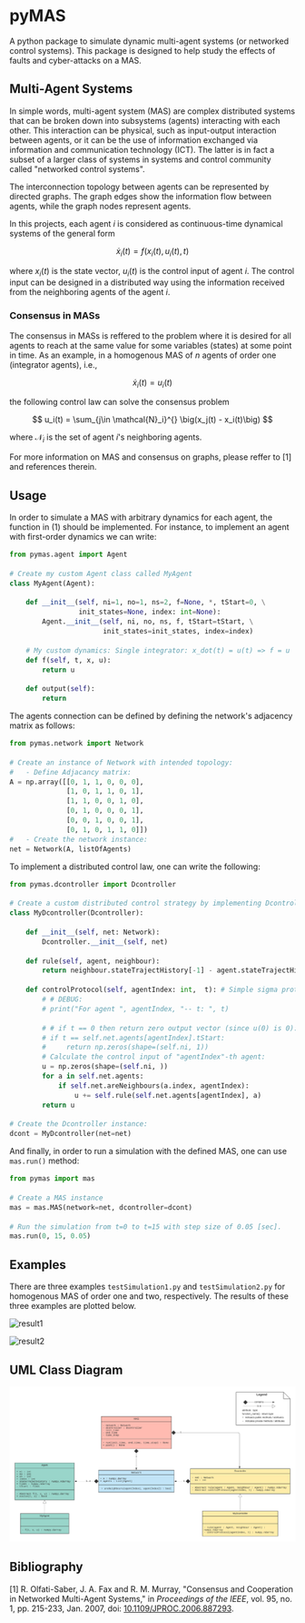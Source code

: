 # pyMAS

A python package to simulate dynamic multi-agent systems (or networked control systems).
This package is designed to help study the effects of faults and cyber-attacks on a MAS.

## Multi-Agent Systems

In simple words, multi-agent system (MAS) are complex distributed systems that can be 
broken down into subsystems (agents) interacting with each other.
This interaction can be physical, such as input-output interaction between agents, or it can be 
the use of information exchanged via information and communication technology (ICT). The latter is 
in fact a subset of a larger class of systems in systems and control community called 
"networked control systems".

The interconnection topology between agents can be represented by directed graphs. The graph edges show 
the information flow between agents, while the graph nodes represent agents.

In this projects, each agent $i$ is considered as continuous-time dynamical systems of the general form 

$$
\dot{x}_i(t) = f(x_i(t),u_i(t),t)
\tag{1}
$$

where $x_i(t)$ is the state vector, $u_i(t)$ is the control input of agent $i$. The control input 
can be designed in a distributed way using the information received from the neighboring agents of 
the agent $i$.

### Consensus in MASs

The consensus in MASs is reffered to the problem where it is desired for all agents to reach at the same 
value for some variables (states) at some point in time. As an example, in a homogenous MAS of $n$ agents 
of order one (integrator agents), i.e.,

$$
\dot{x}_i(t) = u_i(t)
$$

the following control law can solve the consensus problem

$$
u_i(t) = \sum_{j\in \mathcal{N}_i}^{} \big(x_j(t) - x_i(t)\big)
$$

where $\mathcal{N}_i$ is the set of agent $i$'s neighboring agents.

For more information on MAS and consensus on graphs, please reffer to [1] and references therein.

## Usage

In order to simulate a MAS with arbitrary dynamics for each agent, the function in (1) should be 
implemented. For instance, to implement an agent with first-order dynamics we can write:

```python
from pymas.agent import Agent

# Create my custom Agent class called MyAgent
class MyAgent(Agent):
    
    def __init__(self, ni=1, no=1, ns=2, f=None, *, tStart=0, \
                 init_states=None, index: int=None):
        Agent.__init__(self, ni, no, ns, f, tStart=tStart, \
                       init_states=init_states, index=index)
    
    # My custom dynamics: Single integrator: x_dot(t) = u(t) => f = u
    def f(self, t, x, u):
        return u
    
    def output(self):
        return
```

The agents connection can be defined by defining the network's adjacency matrix as follows:

```python
from pymas.network import Network

# Create an instance of Network with intended topology:
#   - Define Adjacancy matrix:
A = np.array([[0, 1, 1, 0, 0, 0], 
              [1, 0, 1, 1, 0, 1], 
              [1, 1, 0, 0, 1, 0],
              [0, 1, 0, 0, 0, 1],
              [0, 0, 1, 0, 0, 1],
              [0, 1, 0, 1, 1, 0]]) 
#   - Create the network instance:
net = Network(A, listOfAgents)
```

To implement a distributed control law, one can write the following:

```python
from pymas.dcontroller import Dcontroller

# Create a custom distributed control strategy by implementing Dcontroller methods:
class MyDcontroller(Dcontroller):
    
    def __init__(self, net: Network):
        Dcontroller.__init__(self, net)
    
    def rule(self, agent, neighbour):
        return neighbour.stateTrajectHistory[-1] - agent.stateTrajectHistory[-1]
    
    def controlProtocol(self, agentIndex: int,  t): # Simple sigma protocol
        # # DEBUG:
        # print("For agent ", agentIndex, "-- t: ", t)
        
        # # if t == 0 then return zero output vector (since u(0) is 0):
        # if t == self.net.agents[agentIndex].tStart:
        #     return np.zeros(shape=(self.ni, 1))
        # Calculate the control input of "agentIndex"-th agent:
        u = np.zeros(shape=(self.ni, ))
        for a in self.net.agents:
            if self.net.areNeighbours(a.index, agentIndex):
                u += self.rule(self.net.agents[agentIndex], a)
        return u

# Create the Dcontroller instance:
dcont = MyDcontroller(net=net)
```

And finally, in order to run a simulation with the defined MAS, one can use `mas.run()` method:

```python
from pymas import mas

# Create a MAS instance
mas = mas.MAS(network=net, dcontroller=dcont)

# Run the simulation from t=0 to t=15 with step size of 0.05 [sec].
mas.run(0, 15, 0.05)
```
## Examples

There are three examples `testSimulation1.py` and `testSimulation2.py` for homogenous MAS
of order one and two, respectively. The results of these three examples are 
plotted below.

![result1](https://user-images.githubusercontent.com/30368346/222903302-efa74c76-fb56-4733-a57b-9c179fea0861.png)

![result2](https://user-images.githubusercontent.com/30368346/222903308-5c550e73-6017-43f5-9133-e2693f2ac7ca.png)

## UML Class Diagram

![Class diagram](UML-class.png)

## Bibliography

[1] R. Olfati-Saber, J. A. Fax and R. M. Murray, "Consensus and Cooperation in Networked Multi-Agent Systems," in *Proceedings of the IEEE*, vol. 95, no. 1, pp. 215-233, Jan. 2007, doi: [10.1109/JPROC.2006.887293](https://ieeexplore.ieee.org/document/4118472).